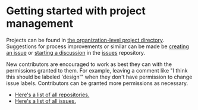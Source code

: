 # Getting started with project management

Projects can be found in [the organization-level project directory](https://github.com/orgs/generativefm/projects?type=beta). Suggestions for process improvements or similar can be made be [creating an issue](https://github.com/generativefm/issues/issues/new) or [starting a discussion](https://github.com/generativefm/issues/discussions/new) in the [issues](https://github.com/generativefm/issues) repository.

New contributors are encouraged to work as best they can with the permissions granted to them. For example, leaving a comment like "I think this should be labeled 'design'" when they don't have permission to change issue labels. Contributors can be granted more permissions as necessary.

- [Here's a list of all repositories.](../repositories.md)
- [Here's a list of all issues.](https://github.com/search?q=org%3Agenerative-music+org%3Agenerativefm+is%3Aopen&type=issues)
